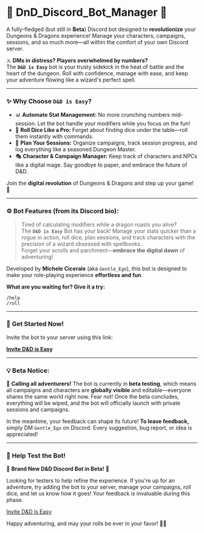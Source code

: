 # 🐉 DnD_Discord_Bot_Manager 🎲  
A fully-fledged (but still in **Beta**) Discord bot designed to **revolutionize** your Dungeons & Dragons experience! Manage your characters, campaigns, sessions, and so much more—all within the comfort of your own Discord server.

⚔️ **DMs in distress? Players overwhelmed by numbers?**  
The **`D&D is Easy`** bot is your trusty sidekick in the heat of battle and the heart of the dungeon. Roll with confidence, manage with ease, and keep your adventure flowing like a wizard's perfect spell.

---

### ✨ **Why Choose `D&D is Easy`?**

- 📊 **Automate Stat Management:** No more crunching numbers mid-session. Let the bot handle your modifiers while you focus on the fun!
- 🎲 **Roll Dice Like a Pro:** Forget about finding dice under the table—roll them instantly with commands.
- 📅 **Plan Your Sessions:** Organize campaigns, track session progress, and log everything like a seasoned Dungeon Master.
- 🎭 **Character & Campaign Manager:** Keep track of characters and NPCs like a digital mage. Say goodbye to paper, and embrace the future of D&D.
  
Join the **digital revolution** of Dungeons & Dragons and step up your game! 🚀

---

### ⚙️ **Bot Features** (from its Discord bio):

> Tired of calculating modifiers while a dragon roasts you alive?  
> The **`D&D is Easy`** Bot has your back! Manage your stats quicker than a rogue in action, roll dice, plan sessions, and track characters with the precision of a wizard obsessed with spellbooks.  
> Forget your scrolls and parchment—**embrace the digital dawn** of adventuring!  

Developed by **Michele Cicerale** (aka `Gentle_Ego`), this bot is designed to make your role-playing experience **effortless and fun**.

**What are you waiting for? Give it a try:**

```
/help 
/roll
```

---

### 🚀 **Get Started Now!**

Invite the bot to your server using this link:

**[Invite D&D is Easy](https://discord.com/oauth2/authorize?client_id=1290705754529202268&permissions=8&integration_type=0&scope=bot+applications.commands)**

---

### 💡 **Beta Notice:**

🔮 **Calling all adventurers!** The bot is currently in **beta testing**, which means all campaigns and characters are **globally visible** and editable—everyone shares the same world right now. Fear not! Once the beta concludes, everything will be wiped, and the bot will officially launch with private sessions and campaigns.

In the meantime, your feedback can shape its future! **To leave feedback,** simply DM `Gentle_Ego` on Discord. Every suggestion, bug report, or idea is appreciated!

---

### 🧙 **Help Test the Bot!**

🚨 **Brand New D&D Discord Bot in Beta!** 🚨

Looking for testers to help refine the experience. If you're up for an adventure, try adding the bot to your server, manage your campaigns, roll dice, and let us know how it goes! Your feedback is invaluable during this phase.

[Invite D&D is Easy](https://discord.com/oauth2/authorize?client_id=1290705754529202268&permissions=8&integration_type=0&scope=bot+applications.commands)

Happy adventuring, and may your rolls be ever in your favor! 🐉🎲
